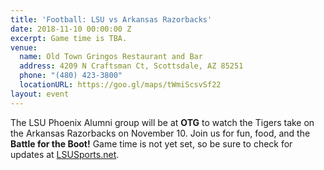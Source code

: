```yaml
---
title: 'Football: LSU vs Arkansas Razorbacks'
date: 2018-11-10 00:00:00 Z
excerpt: Game time is TBA.
venue:
  name: Old Town Gringos Restaurant and Bar
  address: 4209 N Craftsman Ct, Scottsdale, AZ 85251
  phone: "(480) 423-3800"
  locationURL: https://goo.gl/maps/tWmiScsvSf22
layout: event
---
```


The LSU Phoenix Alumni group will be at **OTG** to watch the Tigers take on the Arkansas Razorbacks on November 10. Join us for fun, food, and the **Battle for the Boot!** Game time is not yet set, so be sure to check for updates at [LSUSports.net](http://www.lsusports.net/SportSelect.dbml?SPID=2164&SPSID=27811&DB_OEM_ID=5200).